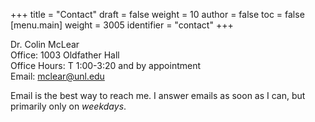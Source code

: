+++
title = "Contact"
draft = false
weight = 10
author = false
toc = false
[menu.main]
  weight = 3005
  identifier = "contact"
+++

Dr. Colin McLear<br />
Office: 1003 Oldfather Hall<br />
Office Hours: T 1:00-3:20 and by appointment<br />
Email: [mclear@unl.edu](mailto:mclear@unl.edu)

Email is the best way to reach me. I answer emails as soon as I can, but
primarily only on _weekdays_.
